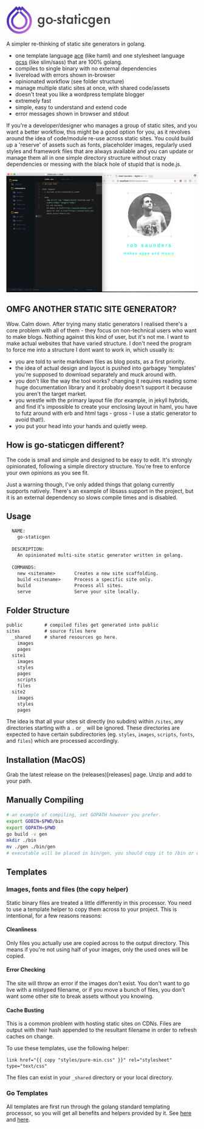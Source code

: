 <img src="logo.png" alt="go-staticgen" height="75">

A simpler re-thinking of static site generators in golang.

- one template language [ace](https://github.com/yosssi/ace) (like haml) and one stylesheet language [gcss](https://github.com/yosssi/gcss) (like slim/sass) that are 100% golang.
- compiles to single binary with no external dependencies
- livereload with errors shown in-browser
- opinionated workflow (see folder structure)
- manage multiple static sites at once, with shared code/assets
- doesn't treat you like a wordpress template blogger
- extremely fast
- simple, easy to understand and extend code
- error messages shown in browser and stdout

If you're a developer/designer who manages a group of static sites, and you want a better workflow, this might be a good option for you, as it revolves around the idea of code/module re-use across static sites. You could build up a 'reserve' of assets such as fonts, placeholder images, regularly used styles and framework files that are always available and you can update or manage them all in one simple directory structure without crazy dependencies or messing with the black hole of stupid that is node.js.

![screenshot](screenshot.png)


## OMFG ANOTHER STATIC SITE GENERATOR?
Wow. Calm down. After trying many static generators I realised there's a core problem with all of them - they focus on non-technical users who want to make blogs. Nothing against this kind of user, but it's not me. I want to make actual websites that have varied structure. I don't need the program to force me into a structure I dont want to work in, which usually is:

- you are told to write markdown files as blog posts, as a first priority.
- the idea of actual design and layout is pushed into garbagey 'templates' you're supposed to download separately and muck around with.
- you don't like the way the tool works? changing it requires reading some huge documentation library and it probably doesn't support it because you aren't the target market.
- you wrestle with the primary layout file (for example, in jekyll hybrids, and find it's impossible to create your enclosing layout in haml, you have to futz around with erb and html tags - gross - I use a static generator to avoid that!).
- you put your head into your hands and quietly weep.

## How is go-staticgen different?
The code is small and simple and designed to be easy to edit. It's strongly opinionated, following a simple directory structure. You're free to enforce your own opinions as you see fit.

Just a warning though, I've only added things that golang currently supports natively. There's an example of libsass support in the project, but it is an external dependency so slows compile times and is disabled.

## Usage

```
  NAME:
    go-staticgen

  DESCRIPTION:
    An opinionated multi-site static generator written in golang.

  COMMANDS:
    new <sitename>       Creates a new site scaffolding.
    build <sitename>     Process a specific site only.
    build                Process all sites.
    serve                Serve your site locally.
```

## Folder Structure
```
public        # compiled files get generated into public
sites         # source files here
  _shared     # shared resources go here.
    images
    pages
  site1
    images
    styles
    pages
    scripts
    files
  site2
    images
    styles
    pages
```

The idea is that all your sites sit directly (no subdirs) within `/sites`, any directories starting with a `.` or `_` will be ignored. These directories are expected to have certain subdirectories (eg. `styles`, `images`, `scripts`, `fonts`, and `files`) which are processed accordingly.

## Installation (MacOS)
Grab the latest release on the (releases)[releases] page. Unzip and add to your path.

## Manually Compiling
```bash
# an example of compiling, set GOPATH however you prefer.
export GOBIN=$PWD/bin
export GOPATH=$PWD
go build -v gen
mkdir ./bin
mv ./gen ./bin/gen
# executable will be placed in bin/gen, you should copy it to /bin or within your path.
```

## Templates

### Images, fonts and files (the copy helper)
Static binary files are treated a little differently in this processor. You need to use a template helper to copy them across to your project. This is intentional, for a few reasons reasons:

#### Cleanliness
Only files you actually use are copied across to the output directory. This means if you're not using half of your images, only the used ones will be copied.

#### Error Checking
The site will throw an error if the images don't exist. You don't want to go live with a mistyped filename, or if you move a bunch of files, you don't want some other site to break assets without you knowing.

#### Cache Busting
This is a common problem with hosting static sites on CDNs. Files are output with their hash appended to the resultant filename in order to refresh caches on change.

To use these templates, use the following helper:
```haml
link href="{{ copy "styles/pure-min.css" }}" rel="stylesheet" type="text/css"
```

The files can exist in your `_shared` directory or your local directory.


### Go Templates
All templates are first run through the golang standard templating processor, so you will get all benefits and helpers provided by it. See [here](https://golang.org/pkg/text/template/) and [here](https://golang.org/pkg/html/template/).

